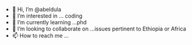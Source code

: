 - 👋 Hi, I’m @abeldula
- 👀 I’m interested in ... coding
- 🌱 I’m currently learning ...phd
- 💞️ I’m looking to collaborate on ...issues pertinent to Ethiopia or Africa
- 📫 How to reach me ...

<!---
abeldula/abeldula is a ✨ special ✨ repository because its `README.md` (this file) appears on your GitHub profile.
You can click the Preview link to take a look at your changes.
--->
